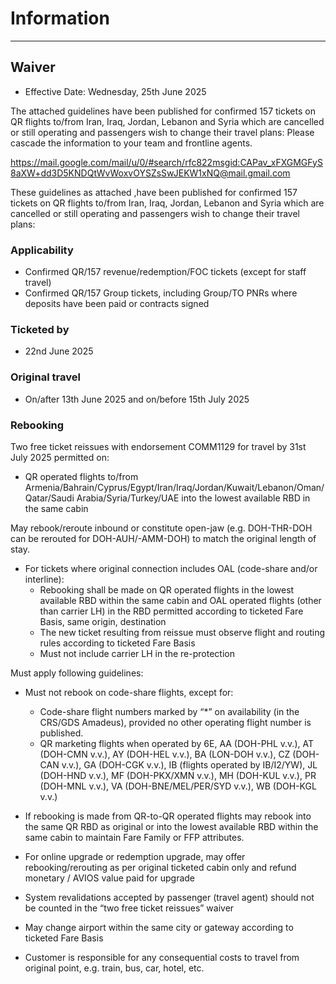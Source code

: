 # Information

---
## Waiver

- Effective Date: Wednesday, 25th June 2025

The attached guidelines have been published for confirmed 157 tickets on QR flights to/from Iran, Iraq, Jordan, Lebanon and Syria which are cancelled or still operating and passengers wish to change their travel plans:  Please cascade the information to your team and frontline agents.

https://mail.google.com/mail/u/0/#search/rfc822msgid:CAPav_xFXGMGFyS8aXW+dd3D5KNDQtWvWoxvOYSZsSwJEKW1xNQ@mail.gmail.com

These guidelines as attached ,have been published for confirmed 157 tickets on QR flights to/from Iran, Iraq, Jordan, Lebanon and Syria which are cancelled or still operating and passengers wish to change their travel plans:

### Applicability

- Confirmed QR/157 revenue/redemption/FOC tickets (except for staff travel)
- Confirmed QR/157 Group tickets, including Group/TO PNRs where deposits have been paid or contracts signed

### Ticketed by

- 22nd June 2025

### Original travel

- On/after 13th June 2025 and on/before 15th July 2025

### Rebooking

Two free ticket reissues with endorsement COMM1129 for travel by 31st July 2025 permitted on:

- QR operated flights to/from Armenia/Bahrain/Cyprus/Egypt/Iran/Iraq/Jordan/Kuwait/Lebanon/Oman/Qatar/Saudi Arabia/Syria/Turkey/UAE into the lowest available RBD in the same cabin

May rebook/reroute inbound or constitute open-jaw (e.g. DOH-THR-DOH can be rerouted for DOH-AUH/-AMM-DOH) to match the original length of stay.

- For tickets where original connection includes OAL (code-share and/or interline):
	- Rebooking shall be made on QR operated flights in the lowest available RBD within the same cabin and OAL operated flights (other than carrier LH) in the RBD permitted according to ticketed Fare Basis, same origin, destination
	- The new ticket resulting from reissue must observe flight and routing rules according to ticketed Fare Basis
	- Must not include carrier LH in the re-protection

Must apply following guidelines:

- Must not rebook on code-share flights, except for:
	- Code-share flight numbers marked by “*” on availability (in the CRS/GDS Amadeus), provided no other operating flight number is published.
	- QR marketing flights when operated by 6E, AA (DOH-PHL v.v.), AT (DOH-CMN v.v.), AY (DOH-HEL v.v.), BA (LON-DOH v.v.), CZ (DOH-CAN v.v.), GA (DOH-CGK v.v.), IB (flights operated by IB/I2/YW), JL (DOH-HND v.v.), MF (DOH-PKX/XMN v.v.), MH (DOH-KUL v.v.), PR (DOH-MNL v.v.), VA (DOH-BNE/MEL/PER/SYD v.v.), WB (DOH-KGL v.v.)

- If rebooking is made from QR-to-QR operated flights may rebook into the same QR RBD as original or into the lowest available RBD within the same cabin to maintain Fare Family or FFP attributes. 

- For online upgrade or redemption upgrade, may offer rebooking/rerouting as per original ticketed cabin only and refund monetary / AVIOS value paid for upgrade

- System revalidations accepted by passenger (travel agent) should not be counted in the “two free ticket reissues” waiver

- May change airport within the same city or gateway according to ticketed Fare Basis

- Customer is responsible for any consequential costs to travel from original point, e.g. train, bus, car, hotel, etc.